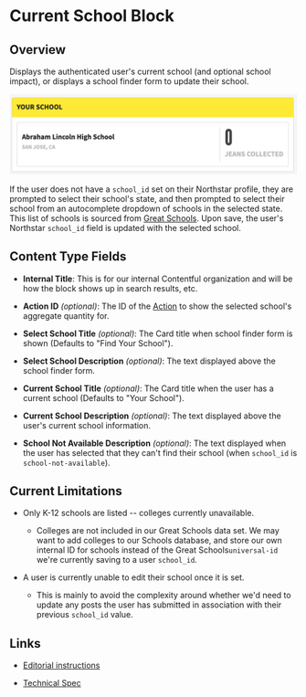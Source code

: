 # Current School Block

## Overview

Displays the authenticated user's current school (and optional school impact), or displays a school finder form to update their school.

![Example Current School Block With Selected School](../../.gitbook/assets/current-school-block-selected-school.png)

If the user does not have a `school_id` set on their Northstar profile, they are prompted to select their school's state, and then prompted to select their school from an autocomplete dropdown of schools in the selected state. This list of schools is sourced from [Great Schools](https://www.greatschools.org/). Upon save, the user's Northstar `school_id` field is updated with the selected school.

## Content Type Fields

- **Internal Title**: This is for our internal Contentful organization and will be how the block shows up in search results, etc.

- **Action ID** _(optional)_: The ID of the [Action](https://github.com/DoSomething/rogue/blob/master/docs/endpoints/actions.md) to show the selected school's aggregate quantity for.

- **Select School Title** _(optional)_: The Card title when school finder form is shown (Defaults to "Find Your School").

- **Select School Description** _(optional)_: The text displayed above the school finder form.

- **Current School Title** _(optional)_: The Card title when the user has a current school (Defaults to "Your School").

- **Current School Description** _(optional)_: The text displayed above the user's current school information.

- **School Not Available Description** _(optional)_: The text displayed when the user has selected that they can't find their school (when `school_id` is `school-not-available`).

## Current Limitations

- Only K-12 schools are listed -- colleges currently unavailable.

  - Colleges are not included in our Great Schools data set. We may want to add colleges to our Schools database, and store our own internal ID for schools instead of the Great Schools`universal-id` we're currently saving to a user `school_id`.

- A user is currently unable to edit their school once it is set.

  - This is mainly to avoid the complexity around whether we'd need to update any posts the user has submitted in association with their previous `school_id` value.

## Links

- [Editorial instructions](https://docs.google.com/document/d/1_sYkIseRBCUm3TmMvyB7iMAbMj4IOOTOz961rdl_2XY/edit#)

- [Technical Spec](https://docs.google.com/document/d/1c11vXT-nu5TGR4B8LyPPApQDYiTUcjgRMKaSP9nQ20M/edit?usp=sharing)
